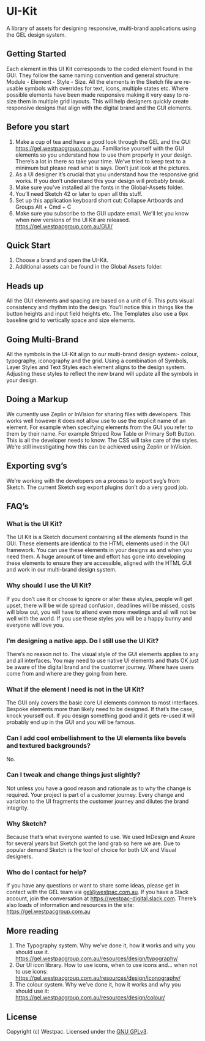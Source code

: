 # UI-Kit
A library of assets for designing responsive, multi-brand applications using the GEL design system.

## Getting Started
Each element in this UI Kit corresponds to the coded element found in the GUI. They follow the same naming convention and general structure: Module - Element - Style - Size. All the elements in the Sketch file are re-usable symbols with overrides for text, icons, multiple states etc. Where possible elements have been made responsive making it very easy to re-size them in multiple grid layouts. This will help designers quickly create responsive designs that align with the digital brand and the GUI elements.

## Before you start
1. Make a cup of tea and have a good look through the GEL and the GUI https://gel.westpacgroup.com.au. Familiarise yourself with the GUI elements so you understand how to use them properly in your design. There’s a lot in there so take your time. We’ve tried to keep text to a minimum but please read what is says. Don’t just look at the pictures.
2. As a UI designer it’s crucial that you understand how the responsive grid works. If you don’t understand this your design will probably break.
3. Make sure you’ve installed all the fonts in the Global-Assets folder.
4. You’ll need Sketch 42 or later to open all this stuff.
5. Set up this application keyboard short cut: Collapse Artboards and Groups  Alt + Cmd + C
6. Make sure you subscribe to the GUI update email. We'll let you know when new versions of the UI Kit are released. https://gel.westpacgroup.com.au/GUI/

## Quick Start
1. Choose a brand and open the UI-Kit.
2. Additional assets can be found in the Global Assets folder.
  
## Heads up
All the GUI elements and spacing are based on a unit of 6. This puts visual consistency and rhythm into the design. You’ll notice this in things like the button heights and input field heights etc. The Templates also use a 6px baseline grid to vertically space and size elements.
  
## Going Multi-Brand
All the symbols in the UI-Kit align to our multi-brand design system:- colour, typography, iconography and the grid. Using a combination of Symbols, Layer Styles and Text Styles each element aligns to the design system. Adjusting these styles to reflect the new brand will update all the symbols in your design.

## Doing a Markup
We currently use Zeplin or InVision for sharing files with developers. This works well however it does not allow use to use the explicit name of an element. For example when specifying elements from the GUI you refer to them by their name. For example Striped Row Table or Primary Soft Button. This is all the developer needs to know. The CSS will take care of the styles. We’re still investigating how this can be achieved using Zeplin or InVision.

## Exporting svg’s
We’re working with the developers on a process to export svg’s from Sketch. The current Sketch svg export plugins don’t do a very good job.

## FAQ’s

### What is the UI Kit?
The UI Kit is a Sketch document containing all the elements found in the GUI. These elements are identical to the HTML elements used in the GUI framework. You can use these elements in your designs as and when you need them.
A huge amount of time and effort has gone into developing these elements to ensure they are accessible, aligned with the HTML GUI and work in our multi-brand design system.

### Why should I use the UI Kit?
If you don’t use it or choose to ignore or alter these styles, people will get upset, there will be wide spread confusion, deadlines will be missed, costs will blow out, you will have to attend even more meetings and all will not be well with the world. If you use these styles you will be a happy bunny and everyone will love you.

### I’m designing a native app. Do I still use the UI Kit?
There’s no reason not to. The visual style of the GUI elements applies to any and all interfaces. You may need to use native UI elements and thats OK just be aware of the digital brand and the customer journey. Where have users come from and where are they going from here.

### What if the element I need is not in the UI Kit?
The GUI only covers the basic core UI elements common to most interfaces. Bespoke elements more than likely need to be designed. If that’s the case, knock yourself out. If you design something good and it gets re-used it will probably end up in the GUI and you will be famous.

### Can I add cool embellishment to the UI elements like bevels and textured backgrounds?
No.

### Can I tweak and change things just slightly?
Not unless you have a good reason and rationale as to why the change is required. Your project is part of a customer journey. Every change and variation to the UI fragments the customer journey and dilutes the brand integrity.

### Why Sketch?
Because that’s what everyone wanted to use. We used InDesign and Axure for several years but Sketch got the land grab so here we are. Due to popular demand Sketch is the tool of choice for both UX and Visual designers.

### Who do I contact for help?
If you have any questions or want to share some ideas, please get in contact with the GEL team via gel@westpac.com.au. If you have a Slack account, join the conversation at https://westpac-digital.slack.com. There’s also loads of information and resources in the site: https://gel.westpacgroup.com.au

## More reading
1. The Typography system. Why we’ve done it, how it works and why you should use it. https://gel.westpacgroup.com.au/resources/design/typography/
2. Our UI icon library. How to use icons, when to use icons and… when not to use icons: https://gel.westpacgroup.com.au/resources/design/iconography/
3. The colour system. Why we’ve done it, how it works and why you should use it: https://gel.westpacgroup.com.au/resources/design/colour/

## License

Copyright (c) Westpac. Licensed under the [GNU GPLv3](https://raw.githubusercontent.com/WestpacCXTeam/Visual-Starter-Pack/master/LICENSE).
